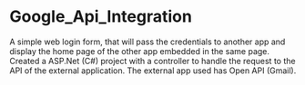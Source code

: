 # Google_Api_Integration
 A simple web login form, that will pass the credentials to another app and display the home page of the other app embedded in the same page.
 Created a ASP.Net (C#) project with a controller to handle the request to the API of the external application. 
 The external app used has Open API (Gmail).

